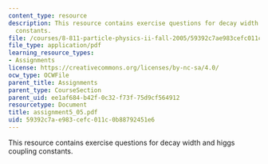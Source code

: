 ```yaml
---
content_type: resource
description: This resource contains exercise questions for decay width and higgs coupling
  constants.
file: /courses/8-811-particle-physics-ii-fall-2005/59392c7ae983cefc011c0b88792451e6_assignment5_05.pdf
file_type: application/pdf
learning_resource_types:
- Assignments
license: https://creativecommons.org/licenses/by-nc-sa/4.0/
ocw_type: OCWFile
parent_title: Assignments
parent_type: CourseSection
parent_uid: ee1af684-b42f-0c32-f73f-75d9cf564912
resourcetype: Document
title: assignment5_05.pdf
uid: 59392c7a-e983-cefc-011c-0b88792451e6
---
```

This resource contains exercise questions for decay width and higgs coupling constants.